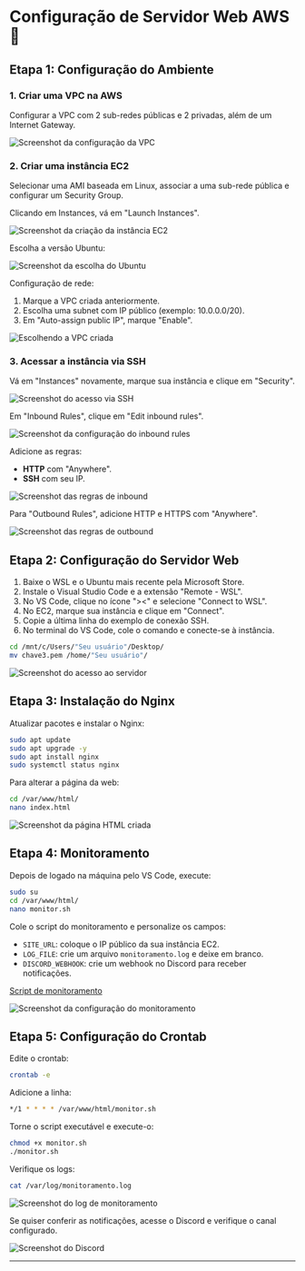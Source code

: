 # Configuração de Servidor Web AWS 🚀

## Etapa 1: Configuração do Ambiente

### 1. Criar uma VPC na AWS
Configurar a VPC com 2 sub-redes públicas e 2 privadas, além de um Internet Gateway.

![Screenshot da configuração da VPC](Parte%201%20Projeto%20-%20Criando%20VPC%20e%20ECS2/VPC%20criando.PNG)

### 2. Criar uma instância EC2
Selecionar uma AMI baseada em Linux, associar a uma sub-rede pública e configurar um Security Group.

Clicando em Instances, vá em "Launch Instances".

![Screenshot da criação da instância EC2](Parte%201%20Projeto%20-%20Criando%20VPC%20e%20ECS2/Print%202%20-%20Criando%20EC2.PNG)

Escolha a versão Ubuntu:

![Screenshot da escolha do Ubuntu](Parte%201%20Projeto%20-%20Criando%20VPC%20e%20ECS2/Print%203%20-%20Escolhendo%20o%20Ubuntu.PNG)

Configuração de rede:
1. Marque a VPC criada anteriormente.
2. Escolha uma subnet com IP público (exemplo: 10.0.0.0/20).
3. Em "Auto-assign public IP", marque "Enable".

![Escolhendo a VPC criada](Parte%201%20Projeto%20-%20Criando%20VPC%20e%20ECS2/Print%204%20-%20Escolhendo%20a%20VPC%20criada,%20adicionando%20IP%20P%C3%BAblica%20e%20em%20security%20group%20escolhendo%20ela.PNG)

### 3. Acessar a instância via SSH
Vá em "Instances" novamente, marque sua instância e clique em "Security".

![Screenshot do acesso via SSH](Parte%201%20Projeto%20-%20Criando%20VPC%20e%20ECS2/Print%205%20-%20Clicando%20em%20EC2%20e%20depois%20em%20instancias,%20marcamos%20a%20nossa%20instancia%20e%20vamos%20em%20Security.PNG)

Em "Inbound Rules", clique em "Edit inbound rules".

![Screenshot da configuração do inbound rules](Parte%201%20Projeto%20-%20Criando%20VPC%20e%20ECS2/Print%206%20-%20Vamos%20em%20inbound%20rules%20e%20vamos%20clicar%20em%20Edit%20inbound%20rules.PNG)

Adicione as regras:
- **HTTP** com "Anywhere".
- **SSH** com seu IP.

![Screenshot das regras de inbound](Parte%201%20Projeto%20-%20Criando%20VPC%20e%20ECS2/Print%207%20-%20Em%20edit%20inbound%20Rules%20crie%20em%20add%20rule%20um%20HTTP%20com%20anywhere%20ip,%20e%20um%20SSH%20com%20seu%20ip.PNG)

Para "Outbound Rules", adicione HTTP e HTTPS com "Anywhere".

![Screenshot das regras de outbound](Parte%201%20Projeto%20-%20Criando%20VPC%20e%20ECS2/Print%208%20-%20Volte%20e%20v%C3%A1%20para%20Outbound%20rules,%20crie%202%20rules,%20HTTP%20e%20HTTPs%20em%20Anywhere%20ip.PNG)

## Etapa 2: Configuração do Servidor Web

1. Baixe o WSL e o Ubuntu mais recente pela Microsoft Store.
2. Instale o Visual Studio Code e a extensão "Remote - WSL".
3. No VS Code, clique no ícone "><" e selecione "Connect to WSL".
4. No EC2, marque sua instância e clique em "Connect".
5. Copie a última linha do exemplo de conexão SSH.
6. No terminal do VS Code, cole o comando e conecte-se à instância.

```bash
cd /mnt/c/Users/"Seu usuário"/Desktop/
mv chave3.pem /home/"Seu usuário"/
```

![Screenshot do acesso ao servidor](Parte%202%20-%20Configurando%20ambiente/1%20Print%201%20entrando%20no%20servidor.PNG)

## Etapa 3: Instalação do Nginx

Atualizar pacotes e instalar o Nginx:

```bash
sudo apt update
sudo apt upgrade -y
sudo apt install nginx
sudo systemctl status nginx
```

Para alterar a página da web:
```bash
cd /var/www/html/
nano index.html
```

![Screenshot da página HTML criada](Parte%203%20-%20Instala%C3%A7%C3%A3o%20do%20Nginx/Print%20Nginx%20funcionando.PNG)

## Etapa 4: Monitoramento

Depois de logado na máquina pelo VS Code, execute:
```bash
sudo su
cd /var/www/html/
nano monitor.sh
```

Cole o script do monitoramento e personalize os campos:
- `SITE_URL`: coloque o IP público da sua instância EC2.
- `LOG_FILE`: crie um arquivo `monitoramento.log` e deixe em branco.
- `DISCORD_WEBHOOK`: crie um webhook no Discord para receber notificações.

[Script de monitoramento](Parte%204%20-%20Monitoramento/2%20Script%20do%20monitoramento.txt)

![Screenshot da configuração do monitoramento](Parte%204%20-%20Monitoramento/monitor%20sh.PNG)

## Etapa 5: Configuração do Crontab

Edite o crontab:
```bash
crontab -e
```

Adicione a linha:
```bash
*/1 * * * * /var/www/html/monitor.sh
```

Torne o script executável e execute-o:
```bash
chmod +x monitor.sh
./monitor.sh
```

Verifique os logs:
```bash
cat /var/log/monitoramento.log
```

![Screenshot do log de monitoramento](Parte%204%20-%20Monitoramento/monitoramento%20log.PNG)

Se quiser conferir as notificações, acesse o Discord e verifique o canal configurado.

![Screenshot do Discord](Parte%204%20-%20Monitoramento/discord.PNG)

---

